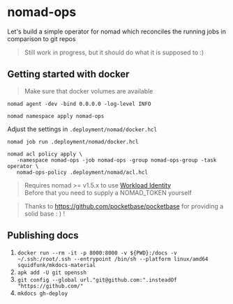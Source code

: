 # nomad-ops

Let's build a simple operator for nomad which reconciles the running jobs in comparison to git repos

> Still work in progress, but it should do what it is supposed to :)

## Getting started with docker

> Make sure that docker volumes are available

`nomad agent -dev -bind 0.0.0.0 -log-level INFO`

`nomad namespace apply nomad-ops`

Adjust the settings in `.deployment/nomad/docker.hcl`

`nomad job run .deployment/nomad/docker.hcl`



```
nomad acl policy apply \
   -namespace nomad-ops -job nomad-ops -group nomad-ops-group -task operator \
   nomad-ops-policy .deployment/nomad/acl.hcl
```

> Requires nomad >= v1.5.x to use [Workload Identity](https://developer.hashicorp.com/nomad/docs/concepts/workload-identity)  
> Before that you need to supply a NOMAD_TOKEN yourself

> Thanks to https://github.com/pocketbase/pocketbase for providing a solid base : ) !

## Publishing docs

1. `docker run --rm -it -p 8000:8000 -v ${PWD}:/docs -v ~/.ssh:/root/.ssh --entrypoint /bin/sh --platform linux/amd64 squidfunk/mkdocs-material`
2. `apk add -U git openssh`
3. `git config --global url."git@github.com:".insteadOf "https://github.com/"`
4. `mkdocs gh-deploy`